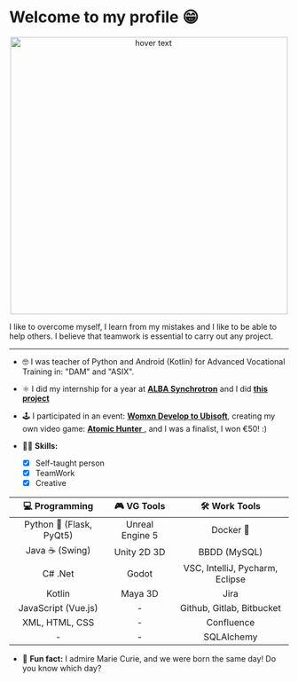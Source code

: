 # Welcome to my profile 😁

<p align="center">
  <img src="https://user-images.githubusercontent.com/73069754/165260258-fd54d392-973d-47ac-a29b-1767dba36583.png" width="500" title="hover text">  
</p>

I like to overcome myself, I learn from my mistakes and I like to be able to help others. I believe that teamwork is essential to carry out any project.

---

 - 🤓 I was teacher of Python and Android (Kotlin) for Advanced Vocational Training in: "DAM" and "ASIX".
 -  ⚛ I did my internship for a year at [**ALBA Synchrotron**](https://www.cells.es/es/) and I did [**this project**](https://github.com/saidaHF/EPSUserGUI)
 -  🕹 I participated in an event: [**Womxn Develop to Ubisoft**](https://www.youtube.com/watch?v=l4qxms2-55o&ab_channel=UbisoftParis), creating my own video game: [**Atomic Hunter** ](https://github.com/saidaHF/Atomic-Hunter.git), and I was a finalist, I won €50! :)

 - 👩🏻 **Skills:** 
     - [x] Self-taught person
     - [x] TeamWork
     - [x] Creative

|  💻 Programming        |   🎮 VG Tools   |          🛠 Work Tools          |
|:----------------------:|:---------------:|:-------------------------------:|
|  Python 🐍 (Flask, PyQt5)     | Unreal Engine 5 |            Docker 🐳           |
|      Java ☕ (Swing)   |   Unity 2D 3D   |     BBDD (MySQL)                | 
|       C# .Net           |      Godot      | VSC, IntelliJ, Pycharm, Eclipse |
|     Kotlin              |      Maya 3D    |              Jira               |
|   JavaScript (Vue.js)   |        -         |    Github, Gitlab, Bitbucket    |
| XML, HTML, CSS          |       -          |            Confluence           |
|-                        |        -        |            SQLAlchemy           |


- 🌙 **Fun fact:** I admire Marie Curie, and we were born the same day! Do you know which day?





